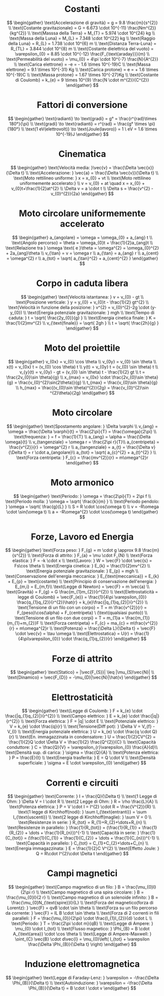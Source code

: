  # <center>Costanti</center>
$$
\begin{gather}
\text{Accelerazione di gravità} = g = 9.8 \frac{m}{s^{2}} \\
\text{Costante gravitazionale} = G = 6.673 \cdot 10^{-11} \frac{Nm^{2}}{kg^{2}} \\
\text{Masssa della Terra} = M_{T} = 5.974 \cdot 10^{24} kg \\
\text{Massa della Luna} = M_{L} = 7.348 \cdot 10^{22} kg \\
\text{Raggio della Luna} = R_{L} = 1.738 \cdot 10^{6} m \\
\text{Distanza Terra-Luna} = R_{TL} = 3.844 \cdot 10^{8} m \\
\text{Costante dielettrica del vuoto} = \varepsilon_{0} = 8.85 \cdot 10^{-12} \frac{F_{\text{araday}}}{m} \\
\text{Permeabilità del vuoto} = \mu_{0} = 4\pi \cdot 10^{-7} \frac{N}{A^{2}}  \\
\text{Carica elettrone} = -e = - 1.6 \times 10^{-19}C  \\
\text{Massa elettrone} = 9.1 \times 10^{-31} Kg \\
\text{Carica protone} = e = + 1.6 \times 10^{-19}C \\
\text{Massa protone} = 1.67 \times 10^{-27}Kg \\
\text{Costante di Coulomb} = k_{e} = 9 \times 10^{9} \frac{N \cdot m^{2}}{C^{2}}
\end{gather}
$$
# <center>Fattori di conversione</center>
$$
\begin{gather}
\text{radianti} \to \text{gradi} = g° = \frac{r^{rad}\times 180°}{\pi} \\
\text{gradi} \to \text{radianti} = r^{rad} = \frac{g° \times \pi}{180°} \\
\text{1 eV(elettrovolt)} \to \text{Joule(lavoro)} = 1 \ eV = 1.6 \times 10^{-19}J 
\end{gather}
$$
# <center>Cinematica</center>
$$
\begin{gather}
\text{Velocità media: }\vec{v} = \frac{\Delta \vec{x}}{\Delta t} \\
\text{Accelerazione: } \vec{a} = \frac{\Delta \vec{v}}{\Delta t} \\
\text{Moto rettilineo uniforme: } x = x_{0} + vt \\
\text{Moto rettilineo uniformemente accelerato:} \\
v = v_{0} + at \quad x = x_{0} + v_{0}t+\frac{1}{2}at^{2} \\
\Delta v = a \cdot t \\
\Delta s = \frac{v^{2} - v_{0}^{2}}{2a}
\end{gather}
$$
# <center>Moto circolare uniformemente accelerato</center>
$$
\begin{gather}
a_{angolare} = \omega = \omega_{0} + a_{ang} t \\
\text{Angolo percorso} = \theta = \omega_{0}t + \frac{1}{2}a_{ang}t \\
\text{Relazione tra } \omega \text{ e }\theta = \omega^{2} = \omega_{0}^{2} + 2a_{ang}\theta \\
v_{\tan} = v = \omega r \\
a_{\tan} = a_{ang} r \\
a_{cent} = \omega^{2} r \\
a_{tot} = \sqrt{ a_{\tan}^{2} + a_{cent}^{2} }
\end{gather}
$$
# <center>Corpo in caduta libera</center>
$$
\begin{gather}
\text{Velocità istantanea: } v = v_{0} - gt \\
\text{Posizione verticale: } y = y_{0} + v_{0}t - \frac{1}{2} gt^{2} \\
\text{Velocità in funzione della posizione: } v^{2} = v_{0}^{2}-2g \cdot (y-y_{0}) \\
\text{Energia potenziale gravitazionale: } mgh \\
\text{Tempo di caduta: } t = \sqrt{ \frac{2y_{0}}{g} } \\
\text{Energia cinetica finale: } K = \frac{1}{2}mv^{2} \\
v_{\text{finale}} = \sqrt{ 2gh } \\
t = \sqrt{ \frac{2h}{g} }
\end{gather}
$$
# <center>Moto del proiettile</center>
$$
\begin{gather}
v_{0x} = v_{0} \cos \theta \\
v_{0y} = v_{0} \sin \theta \\
x(t) = v_{0x} t = (v_{0} \cos \theta) t \\
y(t) = v_{0y} t = (v_{0} \sin \theta) t \\
v_{y}(t) = v_{0y} - gt = (v_{0} \sin \theta) t - \frac{1}{2} gt \\
t = \frac{2v_{0}\sin \theta}{g} \\
x_{max} = v_{0x} \cdot \frac{2v_{0}\sin \theta}{g} = \frac{v_{0}^{2}\sin(2\theta)}{g} \\
t_{max} = \frac{v_{0}\sin \theta}{g} \\
h_{max} = \frac{(v_{0}\sin \theta)^{2}}{2g} = \frac{v_{0}^{2}\sin ^{2}\theta}{2g}
\end{gather}
$$
# <center>Moto circolare</center>
$$
\begin{gather}
\text{Spostamento angolare: } \Delta \varphi \\
v_{ang} = \omega = \frac{\Delta \varphi}{t} = \frac{2\pi}{T} = \frac{\omega}{2\pi} \\
\text{frequenza: } = f = \frac{1}{T} \\
a_{ang} = \alpha = \frac{\Delta \omega}{t} \\
v_{tangenziale} = \omega r = \frac{2\pi r}{T}\\
a_{centripeta} = \frac{v^{2}}{r} = \omega^{2} r \\
a_{tangenziale} = a_{t} = \frac{\Delta v}{\Delta t} = r \cdot a_{angolare}\\
a_{tot} = \sqrt{ a_{c}^{2} + a_{t}^{2} } \\
\text{Forza centripeta: } F_{c} = \frac{mv^{2}}{r} = m\omega^{2}r
\end{gather}
$$
# <center>Moto armonico</center>
$$
\begin{gather}
\text{Periodo: } \omega = \frac{2\pi}{T} = 2\pi f \\
\text{Periodo molla: } \omega = \sqrt{ \frac{k}{m} } \\
\text{Periodo pendolo: } \omega = \sqrt{ \frac{g}{L} } \\
S = R \cdot \cos(\omega t) \\
v = -R\omega \cdot \sin(\omega t) \\
a = -R\omega^{2} \cdot \cos(\omega t)
\end{gather}
$$
# <center>Forze, Lavoro ed Energia</center>
$$
\begin{gather}
\text{Forza peso: } F_{g} = m \cdot g \approx 9.8 \frac{m}{s^{2}} \\
\text{Forza di attrito: } F_{a} = \mu \cdot F_{N} \\
\text{Forza elastica: } F = -k \cdot x \\
\text{Lavoro: } W = \vec{F} \cdot \vec{s} = Fs\cos \theta \\
\text{Energia cinetica: } E_{k} = \frac{1}{2}mv^{2} \\
\text{Energia potenziale gravitazionale: } E_{p} = mgh \\
\text{Conservazione dell'energia meccanica: } E_{\text{meccanica}} = E_{k} + E_{p} = \text{costante} \\
\text{Principio di conservazione dell'energia: } E_{m,i} = E_{m,f}\\
\text{Legge di Newton} = \vec{F} = m \vec{a} \\
\text{Gravità} = F_{g} = G \frac{m_{1}m_{2}}{r^{2}} \\
\text{Elettrostaticità = legge di Coulomb} = \vec{F_{e}} = \frac{1}{4\pi \varepsilon_{0}} \frac{q_{1}q_{2}}{r^{2}}\hat{r} = k_{e}\frac{|q_{1}q_{2}|}{r^{2}} \\
\text{Tensione di un filo con un corpo} = T = m \frac{v^{2}}{r} = F_{peso}\cos(\alpha) + F_{centripeta} \ (\text{qualsiasi punto}) \\
\text{Tensione di un filo con due corpi} = T = m_{1}a = \frac{m_{1}}{m_{1}+m_{2}}F \\
\text{Forza centripeta} = F_{c} = ma_{c} = m\frac{v^{2}}{r} = m\omega^{2}r \\
\text{Potenza} = \frac{\Delta L}{\Delta t} = \vec{F} \cdot \vec{v} = \tau \omega \\
\text{Elettrostatica} = U(r) = \frac{1}{4\pi\varepsilon_{0}} \cdot \frac{q_{1}q_{2}}{r}
\end{gather}
$$
# <center>Forze di attrito</center>
$$
\begin{gather}
\text{Statico} = |\vec{F_{S}}| \leq |\mu_{S}\vec{N}| \\
\text{Dinamico} = \vec{F_{D}} = -\mu_{D}|\vec{N}|\hat{v}
\end{gather}
$$
# <center>Elettrostaticità</center>
$$
\begin{gather}
\text{Legge di Coulomb: } F = k_{e} \cdot \frac{|q_{1}q_{2}|}{r^{2}} \\
\text{Campo elettrico: } E = k_{e} \cdot \frac{|q|}{r^{2}} \\
\text{Forza elettrica: } F = |q| \cdot E \\
\text{Potenziale elettrico: } V = k_{e} \cdot \frac{q}{r} \\
\text{Tensione(Diff pot): } \Delta V = V_{f} - V_{I} \\
\text{Energia potenziale elettrica: } U = k_{e} \cdot \frac{q \cdot Q}{r} \\
\text{En. immagazzinata in condensatore: } U = \frac{1}{2}CV^{2} = \frac{1}{2}Q \cdot \Delta V = \frac{1}{2} \frac{Q^{2}}{C} \\
\text{Capacità conduttore: } C = \frac{Q}{V} = \varepsilon_{r}\varepsilon_{0} \frac{A}{d}\\
\text{Densità sup. di carica: } \sigma = \frac{Q}{A} \\
\text{Potenza elettrica: } P = \frac{E}{t} \\
\text{Energia trasferita: } E = Q \cdot V \\
\text{Densità superficiale: } \sigma = E \cdot \varepsilon_{0}
\end{gather}
$$
# <center>Correnti e circuiti</center>
$$
\begin{gather}
\text{Corrente: } I = \frac{Q}{\Delta t} \\
\text{1 Legge di Ohm: } \Delta V = I \cdot R \\
\text{2 Legge di Ohm: } R = \rho \frac{L}{A} \\
\text{Potenza elettrica: } P = V \cdot I = I^{2} \cdot R = \frac{V^{2}}{R} \\
\text{1 legge di Kirchhoff(nodi): } \sum I_{\text{entranti}} = \sum I_{\text{uscenti}} \\
\text{2 legge di Kirchhoff(maglie): } \sum V = 0 \\
\text{Resistenze in serie: } R_{tot} = R_{1}+R_{2}+\dots+R_{n} \\
\text{Resistenze in parallelo: } \frac{1}{R_{tot}} = (\frac{1}{R_{1}} + \frac{1}{R_{2}} + \dots + \frac{1}{R_{n}})^{-1}  \\
\text{Capacità in serie: } \frac{1}{C_{tot}} = (\frac{1}{C_{1}} + \frac{1}{C_{2}} + \dots + \frac{1}{C_{n}})^{-1}  \\
\text{Capacità in parallelo: } C_{tot} = C_{1}+C_{2}+\dots+C_{n} \\
\text{Energia immagazzinata: } E = \frac{1}{2}C V^{2} \\
\text{Effetto Joule: } Q = R\cdot I^{2}\cdot \Delta t
\end{gather}
$$
# <center>Campi magnetici</center>
$$
\begin{gather}
\text{Campo magnetico di un filo: } B = \frac{\mu_{0}I}{2\pi r} \\
\text{Campo magnetico di una spira circolare: } B = \frac{\mu_{0}I}{2 r} \\
\text{Campo magnetico di un solenoide infinito: } B = \frac{\mu_{0}N_{\text{spire}}I}{L} \\
\text{Forza del magnetico(forza di Lorentz): } \vec{F} = qvB \cdot \sin \theta \\
\text{Forza su un filo percorso da corrente: } \vec{F} = IL B \cdot \sin \theta \\
\text{Forza di 2 correnti in fili paralleli: } F = \frac{\mu_{0}}{2\pi} \cdot \frac{I_{1}I_{2}}{d} \cdot L \\
\text{Periodo: } T = \frac{2\pi \cdot m}{qB} \\
\text{Legge di Ampere: } \mu_{0} \cdot I_{tot} \\
\text{Flusso magnetico: } \Phi_{B} = B \cdot A_{\text{area}} \cdot \cos \theta \\
\text{Legge di Ampere-Maxwell: } \oint_{C} \vec{B} \cdot d\vec{l} = \mu_{0}\left( I_{tot} + \varepsilon \frac{\Delta \Phi_{B}}{\Delta t} \right)
\end{gather}
$$
# <center>Induzione elettromagnetica</center>
$$
\begin{gather}
\text{Legge di Faraday-Lenz: } \varepsilon = -\frac{\Delta \Phi_{B}}{\Delta t} \\
\text{Autoinduzione: } \varepsilon = -\frac{\Delta \Phi_{B}}{\Delta t} = B \cdot l \cdot v
\end{gather}
$$
